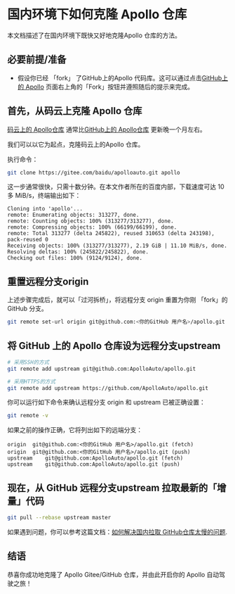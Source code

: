# 国内环境下如何克隆 Apollo 仓库

本文档描述了在国内环境下既快又好地克隆Apollo 仓库的方法。

## 必要前提/准备

- 假设你已经 「fork」 了GitHub上的Apollo 代码库。这可以通过点击[GitHub上的 Apollo](https://github.com/ApolloAuto/apollo.git) 页面右上角的「Fork」按钮并遵照随后的提示来完成。

##  首先，从码云上克隆 Apollo 仓库

[码云上的 Apollo仓库](https://gitee.com/baidu/apolloauto.git) 通常比[GitHub上的 Apollo仓库](https://github.com/ApolloAuto/apollo.git) 更新晚一个月左右。

我们可以以它为起点，克隆码云上的Apollo 仓库。

执行命令：

```bash
git clone https://gitee.com/baidu/apolloauto.git apollo
```

这一步通常很快，只需十数分钟。在本文作者所在的百度内部，下载速度可达 10 多 MiB/s，终端输出如下：

```text
Cloning into 'apollo'...
remote: Enumerating objects: 313277, done.
remote: Counting objects: 100% (313277/313277), done.
remote: Compressing objects: 100% (66199/66199), done.
remote: Total 313277 (delta 245822), reused 310653 (delta 243198), pack-reused 0
Receiving objects: 100% (313277/313277), 2.19 GiB | 11.10 MiB/s, done.
Resolving deltas: 100% (245822/245822), done.
Checking out files: 100% (9124/9124), done.
```

##  重置远程分支origin

上述步骤完成后，就可以「过河拆桥」，将远程分支 origin 重置为你刚 「fork」的GitHub 分支。

```bash
git remote set-url origin git@github.com:<你的GitHub 用户名>/apollo.git
```

## 将 GitHub 上的 Apollo 仓库设为远程分支upstream

```bash
# 采用SSH的方式
git remote add upstream git@github.com:ApolloAuto/apollo.git

# 采用HTTPS的方式
git remote add upstream https://github.com/ApolloAuto/apollo.git
```

你可以运行如下命令来确认远程分支 origin 和 upstream 已被正确设置：

```bash
git remote -v
```

如果之前的操作正确，它将列出如下的远端分支：

```text
origin	git@github.com:<你的GitHub 用户名>/apollo.git (fetch)
origin	git@github.com:<你的GitHub 用户名>/apollo.git (push)
upstream	git@github.com:ApolloAuto/apollo.git (fetch)
upstream	git@github.com:ApolloAuto/apollo.git (push)
```

## 现在，从 GitHub 远程分支upstream 拉取最新的「增量」代码
 
```bash
git pull --rebase upstream master
```

如果遇到问题，你可以参考这篇文档：[如何解决国内拉取 GitHub仓库太慢的问题](how_to_solve_slow_pull_from_cn.md).

## 结语

恭喜你成功地克隆了 Apollo Gitee/GitHub 仓库，并由此开启你的 Apollo 自动驾驶之旅！

